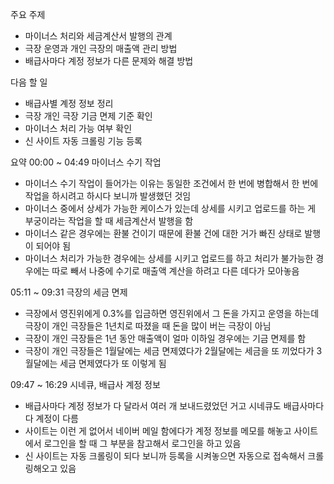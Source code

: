 주요 주제
- 마이너스 처리와 세금계산서 발행의 관계
- 극장 운영과 개인 극장의 매출액 관리 방법
- 배급사마다 계정 정보가 다른 문제와 해결 방법


다음 할 일
- 배급사별 계정 정보 정리
- 극장 개인 극장 기금 면제 기준 확인
- 마이너스 처리 가능 여부 확인
- 신 사이트 자동 크롤링 기능 등록


요약
00:00 ~ 04:49
마이너스 수기 작업
- 마이너스 수기 작업이 들어가는 이유는 동일한 조건에서 한 번에 병합해서 한 번에 작업을 하시려고 하시다 보니까 발생했던 것임
- 마이너스 중에서 상세가 가능한 케이스가 있는데 상세를 시키고 업로드를 하는 게 부궁이라는 작업을 할 때 세금계산서 발행을 함
- 마이너스 같은 경우에는 환불 건이기 때문에 환불 건에 대한 거가 빠진 상태로 발행이 되어야 됨
- 마이너스 처리가 가능한 경우에는 상세를 시키고 업로드를 하고 처리가 불가능한 경우에는 따로 빼서 나중에 수기로 매출액 계산을 하려고 다른 데다가 모아놓음

05:11 ~ 09:31
극장의 세금 면제
- 극장에서 영진위에게 0.3%를 입금하면 영진위에서 그 돈을 가지고 운영을 하는데 극장이 개인 극장들은 1년치로 따졌을 때 돈을 많이 버는 극장이 아님
- 극장이 개인 극장들은 1년 동안 매출액이 얼마 이하일 경우에는 기금 면제를 함
- 극장이 개인 극장들은 1월달에는 세금 면제였다가 2월달에는 세금을 또 끼었다가 3월달에는 세금 면제였다가 또 이렇게 됨

09:47 ~ 16:29
시네큐, 배급사 계정 정보
- 배급사마다 계정 정보가 다 달라서 여러 개 보내드렸었던 거고 시네큐도 배급사마다 다 계정이 다름
- 사이트는 이런 게 없어서 네이버 메일 함에다가 계정 정보를 메모를 해놓고 사이트에서 로그인을 할 때 그 부분을 참고해서 로그인을 하고 있음
- 신 사이트는 자동 크롤링이 되다 보니까 등록을 시켜놓으면 자동으로 접속해서 크롤링해오고 있음